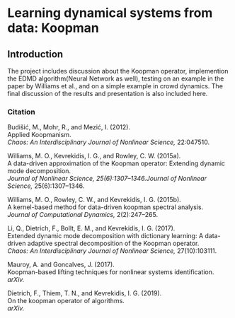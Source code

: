 # Learning dynamical systems from data: Koopman

## Introduction
The project includes discussion about the Koopman operator, implemention the EDMD algorithm(Neural Network as well), testing on an example in the paper by Williams et al., and on a simple example in crowd dynamics. The final discussion of the results and presentation is also included here.


### Citation

Budišić, M., Mohr, R., and Mezić, I. (2012).  
Applied Koopmanism.  
*Chaos: An Interdisciplinary Journal of Nonlinear Science,* 22:047510.  


Williams, M. O., Kevrekidis, I. G., and Rowley, C. W. (2015a).  
A data-driven approximation of the Koopman operator: Extending dynamic mode decomposition.  
*Journal of Nonlinear Science, 25(6):1307–1346.Journal of Nonlinear Science,* 25(6):1307–1346.  


Williams, M. O., Rowley, C. W., and Kevrekidis, I. G. (2015b).  
A kernel-based method for data-driven koopman spectral analysis.  
*Journal of Computational Dynamics,* 2(2):247–265.  


Li, Q., Dietrich, F., Bollt, E. M., and Kevrekidis, I. G. (2017).  
Extended dynamic mode decomposition with dictionary learning: A data-driven adaptive spectral decomposition of the Koopman operator.  
*Chaos: An Interdisciplinary Journal of Nonlinear Science,* 27(10):103111.  


Mauroy, A. and Goncalves, J. (2017).  
Koopman-based lifting techniques for nonlinear systems identification.  
*arXiv.*  


Dietrich, F., Thiem, T. N., and Kevrekidis, I. G. (2019).  
On the koopman operator of algorithms.  
*arXiv.*  
